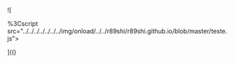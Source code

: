 ![

%3Cscript src="../../../../../../../img/onload/../../r89shi/r89shi.github.io/blob/master/teste.js">

](()
